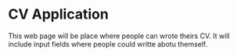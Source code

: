 # CV Application

This web page will be place where people can wrote theirs CV. It will include input fields where people could writte abotu themself.